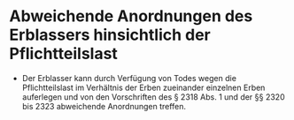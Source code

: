 # Abweichende Anordnungen des Erblassers hinsichtlich der Pflichtteilslast

- Der Erblasser kann durch Verfügung von Todes wegen die Pflichtteilslast im Verhältnis der Erben zueinander einzelnen Erben auferlegen und von den Vorschriften des § 2318 Abs. 1 und der §§ 2320 bis 2323 abweichende Anordnungen treffen.

